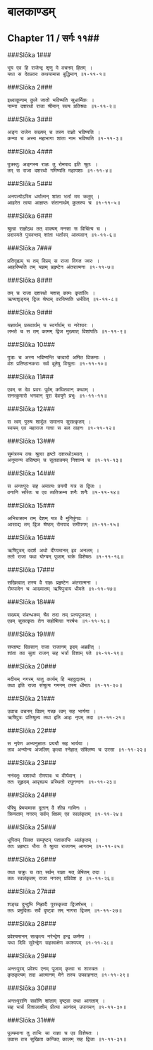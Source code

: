बालकाण्डम्
===============================


## Chapter 11  / सर्गः ११##


###Slōka 1###


    भूय एव हि राजेन्द्र शृणु मे वचनम् हितम् ।
    यथा स देवप्रवरः कथयामास बुद्धिमान् ॥१-११-१॥


###Slōka 2###


    इक्ष्वाकूणाम् कुले जातो भविष्यति सुधार्मिकः ।
    नाम्ना दशरथो राजा श्रीमान् सत्य प्रतिश्रवः ॥१-११-२॥


###Slōka 3###


    अङ्ग राजेन सख्यम् च तस्य राज्ञो भविष्यति ।
    कन्या च अस्य महाभागा शांता नाम भविष्यति ॥१-११-३॥


###Slōka 4###


    पुत्रस्तुः अङ्गस्य राज्ञः तु रोमपाद इति श्रुतः ।
    तम् स राजा दशरथो गमिष्यति महायशाः ॥१-११-४॥


###Slōka 5###


    अनपत्योऽस्मि धर्मात्मन् शांता भर्ता मम क्रतुम् ।
    आहरेत त्वया आज्ञप्तः संतानार्थम् कुलस्य च ॥१-११-५॥


###Slōka 6###


    श्रुत्वा राज्ञोऽथ तत् वाक्यम् मनसा स विचिंत्य च ।
    प्रदास्यते पुत्रवन्तम् शांता भर्तारम् आत्मवान् ॥१-११-६॥


###Slōka 7###


    प्रतिगृह्यम् च तम् विप्रम् स राजा विगत ज्वरः ।
    आहरिष्यति तम् यज्ञम् प्रहृष्टेन अंतरात्मना ॥१-११-७॥


###Slōka 8###


    तम् च राजा दशरथो यशस् कामः कृतांलिः ।
    ऋष्यशृङ्गम् द्विज श्रेष्ठम् वरयिष्यति धर्मवित् ॥१-११-८॥


###Slōka 9###


    यज्ञार्थम् प्रसवार्थम् च स्वर्गार्थम् च नरेश्वरः ।
    लभते च स तम् कामम् द्विज मुख्यात् विशांपतिः ॥१-११-९॥


###Slōka 10###


    पुत्राः च अस्य भविष्यन्ति चत्वारो अमित विक्रमाः ।
    वंश प्रतिष्ठानकराः सर्व बूतेषु विश्रुताः ॥१-११-१०॥


###Slōka 11###


    एवम् स देव प्रवरः पूर्वम् कथितवान् कथाम् ।
    सनत्कुमारो भगवान् पुरा देवयुगे प्रभुः ॥१-११-११॥


###Slōka 12###


    स त्वम् पुरुष शार्दूल समानय सुसत्कृतम् ।
    स्वयम् एव महाराज गत्वा स बल वाहनः ॥१-११-१२॥


###Slōka 13###


    सुमंत्रस्य वचः श्रुत्वा हृष्टो दशरथोऽभवत् ।
    अनुमान्य वसिष्ठम् च सूतवाक्यम् निशाम्य च ॥१-११-१३॥


###Slōka 14###


    स अन्तःपुरः सह अमात्यः प्रययौ यत्र स द्विजः ।
    वनानि सरितः च एव व्यतिक्रम्य शनैः शनैः ॥१-११-१४॥


###Slōka 15###


    अभिचक्राम तम् देशम् यत्र वै मुनिपुंगवः ।
    आसाद्य तम् द्विज श्रेष्ठम् रोमपाद समीपगम् ॥१-११-१५॥


###Slōka 16###


    ऋषिपुत्रम् ददर्श अथो दीप्यमानम् इव अनलम् ।
    ततो राजा यथा योग्यम् पूजाम् चक्रे विशेषतः ॥१-११-१६॥


###Slōka 17###


    सखित्वात् तस्य वै राज्ञः प्रहृष्टेन अंतरात्मना ।
    रोमपादेन च आख्यातम् ऋषिपुत्राय धीमते ॥१-११-१७॥


###Slōka 18###


    सख्यम् संबन्धकम् चैव तदा तम् प्रत्यपूजयत् ।
    एवम् सुसत्कृतः तेन सहोषित्वा नरर्षभः ॥१-११-१८॥


###Slōka 19###


    सप्ताष्ट दिवसान् राजा राजानम् इदम् अब्रवीत् ।
    शांता तव सुता राजन् सह भर्त्रा विशाम् पते ॥१-११-१९॥


###Slōka 20###


    मदीयम् नगरम् यातु कार्यम् हि महदुद्यतम् ।
    तथा इति राजा संश्रुत्य गमनम् तस्य धीमतः ॥१-११-२०॥


###Slōka 21###


    उवाच वचनम् विप्रम् गच्छ त्वम् सह भार्यया ।
    ऋषिपुत्रः प्रतिश्रुत्य तथा इति आहः नृपम् तदा ॥१-११-२१॥


###Slōka 22###


    स नृपेण अभ्यनुज्ञातः प्रययौ सह भार्यया ।
    ताव अन्योन्य अंजलिम् कृत्वा स्नेहात् संश्लिष्य च उरसा ॥१-११-२२॥


###Slōka 23###


    ननंदतुः दशरथो रोमपादः च वीर्यवान् ।
    ततः सुहृदम् आपृच्छ्य प्रस्थितो रघुनन्दनः ॥१-११-२३॥


###Slōka 24###


    पौरेषु प्रेषयामास दूतान् वै शीघ्र गामिनः ।
    क्रियताम् नगरम् सर्वम् क्षिप्रम् एव स्वलंकृतम् ॥१-११-२४॥


###Slōka 25###


    धूपितम् सिक्त सम्मृष्टम् पताकाभिः अलंकृतम् ।
    ततः प्रहृष्टाः पौराः ते श्रुत्वा राजानम् आगतम् ॥१-११-२५॥


###Slōka 26###


    तथा चक्रुः च तत् सर्वम् राज्ञा यत् प्रेषितम् तदा ।
    ततः स्वलंकृतम् राजा नगरम् प्रविवेश ह ॥१-११-२६॥


###Slōka 27###


    शङ्ख दुन्दुभि निह्रार्दैः पुरस्कृत्वा द्विजर्षभम् ।
    ततः प्रमुदिताः सर्वे दृष्ट्वा तम् नागरा द्विजम् ॥१-११-२७॥


###Slōka 28###


    प्रवेश्यमानम् सत्कृत्य नरेन्द्रेण इन्द्र कर्मणा ।
    यथा दिवि सुरेन्द्रेण सहस्राक्षेण काश्यपम् ॥१-११-२८॥


###Slōka 29###


    अन्तःपुरम् प्रवेश्य एनम् पूजाम् कृत्वा च शास्त्रतः ।
    कृतकृत्यम् तदा आत्मानम् मेने तस्य उपवाहनात् ॥१-११-२९॥


###Slōka 30###


    अन्तःपुराणि सर्वाणि शांताम् दृष्ट्वा तथा आगताम् ।
    सह भर्त्रा विशालाक्षीम् प्रीत्या आनंदम् उपागमन् ॥१-११-३०॥


###Slōka 31###


    पूज्यमाना तु ताभिः सा राज्ञा च एव विशेषतः ।
    उवास तत्र सुखिता कन्चित् कालम् सह द्विजा ॥१-११-३१॥


